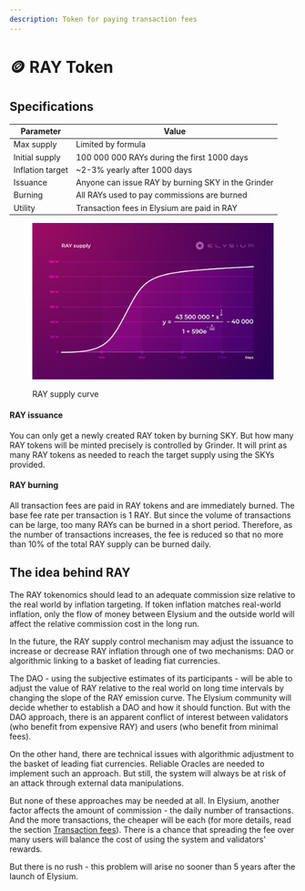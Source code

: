 ```yaml
---
description: Token for paying transaction fees
---
```


# 🪙 RAY Token

## Specifications

| Parameter        | Value                                              |
| ---------------- | -------------------------------------------------- |
| Max supply       | Limited by formula                                 |
| Initial supply   | 100 000 000 RAYs during the first 1000 days        |
| Inflation target | \~2-3% yearly after 1000 days                      |
| Issuance         | Anyone can issue RAY by burning SKY in the Grinder |
| Burning          | All RAYs used to pay commissions are burned        |
| Utility          | Transaction fees in Elysium are paid in RAY        |

<figure><img src="../.gitbook/assets/RAY Supply.jpg" alt=""><figcaption><p>RAY supply curve</p></figcaption></figure>

#### RAY issuance

You can only get a newly created RAY token by burning SKY. But how many RAY tokens will be minted precisely is controlled by Grinder. It will print as many RAY tokens as needed to reach the target supply using the SKYs provided.

#### RAY burning

All transaction fees are paid in RAY tokens and are immediately burned. The base fee rate per transaction is 1 RAY. But since the volume of transactions can be large, too many RAYs can be burned in a short period. Therefore, as the number of transactions increases, the fee is reduced so that no more than 10% of the total RAY supply can be burned daily.

## The idea behind RAY

The RAY tokenomics should lead to an adequate commission size relative to the real world by inflation targeting. If token inflation matches real-world inflation, only the flow of money between Elysium and the outside world will affect the relative commission cost in the long run.

In the future, the RAY supply control mechanism may adjust the issuance to increase or decrease RAY inflation through one of two mechanisms: DAO or algorithmic linking to a basket of leading fiat currencies.

The DAO - using the subjective estimates of its participants - will be able to adjust the value of RAY relative to the real world on long time intervals by changing the slope of the RAY emission curve. The Elysium community will decide whether to establish a DAO and how it should function. But with the DAO approach, there is an apparent conflict of interest between validators (who benefit from expensive RAY) and users (who benefit from minimal fees).&#x20;

On the other hand, there are technical issues with algorithmic adjustment to the basket of leading fiat currencies. Reliable Oracles are needed to implement such an approach. But still, the system will always be at risk of an attack through external data manipulations.

But none of these approaches may be needed at all. In Elysium, another factor affects the amount of commission - the daily number of transactions. And the more transactions, the cheaper will be each (for more details, read the section [Transaction fees](transaction-fees.md)). There is a chance that spreading the fee over many users will balance the cost of using the system and validators' rewards.

But there is no rush - this problem will arise no sooner than 5 years after the launch of Elysium.
